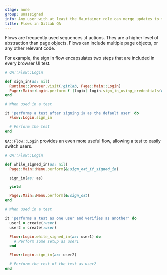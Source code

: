 ```yaml
---
stage: none
group: unassigned
info: Any user with at least the Maintainer role can merge updates to this content. For details, see https://docs.gitlab.com/ee/development/development_processes.html#development-guidelines-review.
title: Flows in GitLab QA
---
```


Flows are frequently used sequences of actions. They are a higher level
of abstraction than page objects. Flows can include multiple page objects,
or any other relevant code.

For example, the sign in flow encapsulates two steps that are included
in every browser UI test.

```ruby
# QA::Flow::Login

def sign_in(as: nil)
  Runtime::Browser.visit(:gitlab, Page::Main::Login)
  Page::Main::Login.perform { |login| login.sign_in_using_credentials(user: as) }
end

# When used in a test

it 'performs a test after signing in as the default user' do
  Flow::Login.sign_in

  # Perform the test
end
```

`QA::Flow::Login` provides an even more useful flow, allowing a test to easily switch users.

```ruby
# QA::Flow::Login

def while_signed_in(as: nil)
  Page::Main::Menu.perform(&:sign_out_if_signed_in)

  sign_in(as: as)

  yield

  Page::Main::Menu.perform(&:sign_out)
end

# When used in a test

it 'performs a test as one user and verifies as another' do
  user1 = create(:user)
  user2 = create(:user)

  Flow::Login.while_signed_in(as: user1) do
    # Perform some setup as user1
  end

  Flow::Login.sign_in(as: user2)

  # Perform the rest of the test as user2
end
```
